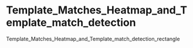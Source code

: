 # Template_Matches_Heatmap_and_Template_match_detection
Template_Matches_Heatmap_and_Template_match_detection_rectangle
